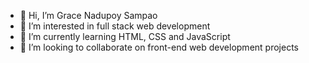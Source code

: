 - 👋 Hi, I’m Grace Nadupoy Sampao
- 👀 I’m interested in full stack web development
- 🌱 I’m currently learning HTML, CSS and JavaScript
- 💞️ I’m looking to collaborate on front-end web development projects

<!---
nadupoy/nadupoy is a ✨ special ✨ repository because its `README.md` (this file) appears on your GitHub profile.
You can click the Preview link to take a look at your changes.
--->
